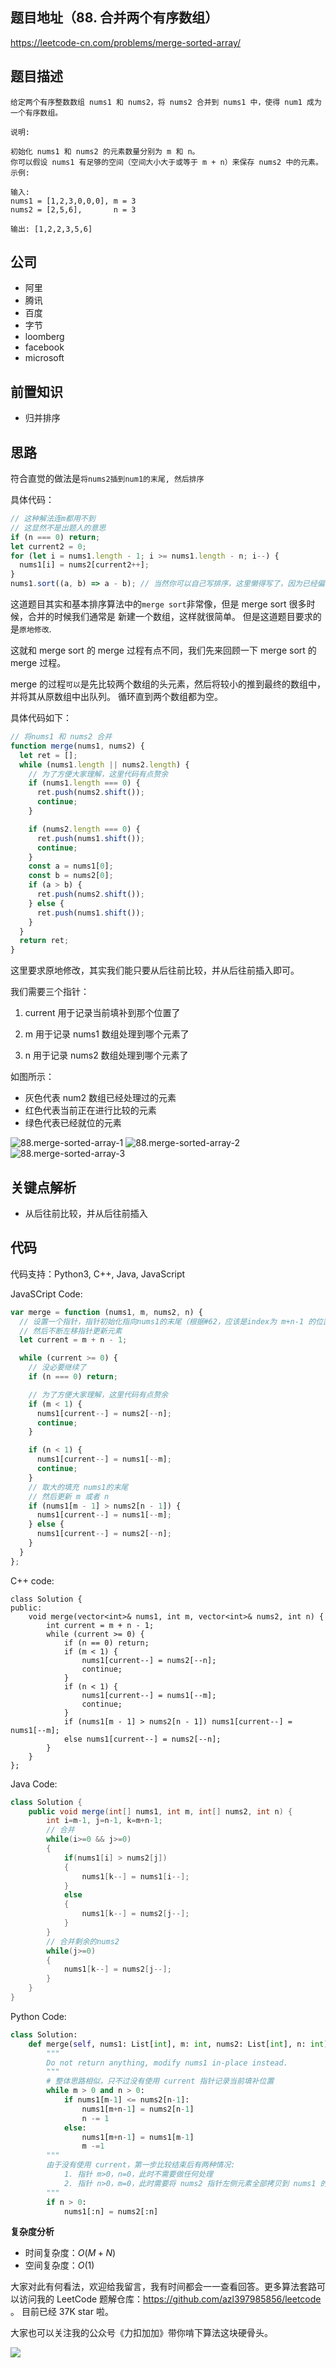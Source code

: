 ## 题目地址（88. 合并两个有序数组）

https://leetcode-cn.com/problems/merge-sorted-array/

## 题目描述

```
给定两个有序整数数组 nums1 和 nums2，将 nums2 合并到 nums1 中，使得 num1 成为一个有序数组。

说明:

初始化 nums1 和 nums2 的元素数量分别为 m 和 n。
你可以假设 nums1 有足够的空间（空间大小大于或等于 m + n）来保存 nums2 中的元素。
示例:

输入:
nums1 = [1,2,3,0,0,0], m = 3
nums2 = [2,5,6],       n = 3

输出: [1,2,2,3,5,6]
```

## 公司

- 阿里
- 腾讯
- 百度
- 字节
- loomberg
- facebook
- microsoft

## 前置知识

- 归并排序

## 思路

符合直觉的做法是`将nums2插到num1的末尾, 然后排序`

具体代码：

```js
// 这种解法连m都用不到
// 这显然不是出题人的意思
if (n === 0) return;
let current2 = 0;
for (let i = nums1.length - 1; i >= nums1.length - n; i--) {
  nums1[i] = nums2[current2++];
}
nums1.sort((a, b) => a - b); // 当然你可以自己写排序，这里懒得写了，因为已经偏离了题目本身
```

这道题目其实和基本排序算法中的`merge sort`非常像，但是 merge sort 很多时候，合并的时候我们通常是
新建一个数组，这样就很简单。 但是这道题目要求的是`原地修改`.

这就和 merge sort 的 merge 过程有点不同，我们先来回顾一下 merge sort 的 merge 过程。

merge 的过程`可以`是先比较两个数组的头元素，然后将较小的推到最终的数组中，并将其从原数组中出队列。
循环直到两个数组都为空。

具体代码如下：

```js
// 将nums1 和 nums2 合并
function merge(nums1, nums2) {
  let ret = [];
  while (nums1.length || nums2.length) {
    // 为了方便大家理解，这里代码有点赘余
    if (nums1.length === 0) {
      ret.push(nums2.shift());
      continue;
    }

    if (nums2.length === 0) {
      ret.push(nums1.shift());
      continue;
    }
    const a = nums1[0];
    const b = nums2[0];
    if (a > b) {
      ret.push(nums2.shift());
    } else {
      ret.push(nums1.shift());
    }
  }
  return ret;
}
```

这里要求原地修改，其实我们能只要从后往前比较，并从后往前插入即可。

我们需要三个指针：

1. current 用于记录当前填补到那个位置了

2. m 用于记录 nums1 数组处理到哪个元素了

3. n 用于记录 nums2 数组处理到哪个元素了

如图所示：

- 灰色代表 num2 数组已经处理过的元素
- 红色代表当前正在进行比较的元素
- 绿色代表已经就位的元素

![88.merge-sorted-array-1](https://tva1.sinaimg.cn/large/007S8ZIlly1ghludbcompj30h00n10tj.jpg)
![88.merge-sorted-array-2](https://tva1.sinaimg.cn/large/007S8ZIlly1ghludbuxg8j30dv08l0sv.jpg)
![88.merge-sorted-array-3](https://tva1.sinaimg.cn/large/007S8ZIlly1ghludcsa7oj30ca077wek.jpg)

## 关键点解析

- 从后往前比较，并从后往前插入

## 代码

代码支持：Python3, C++, Java, JavaScript

JavaSCript Code:

```js
var merge = function (nums1, m, nums2, n) {
  // 设置一个指针，指针初始化指向nums1的末尾（根据#62，应该是index为 m+n-1 的位置，因为nums1的长度有可能更长）
  // 然后不断左移指针更新元素
  let current = m + n - 1;

  while (current >= 0) {
    // 没必要继续了
    if (n === 0) return;

    // 为了方便大家理解，这里代码有点赘余
    if (m < 1) {
      nums1[current--] = nums2[--n];
      continue;
    }

    if (n < 1) {
      nums1[current--] = nums1[--m];
      continue;
    }
    // 取大的填充 nums1的末尾
    // 然后更新 m 或者 n
    if (nums1[m - 1] > nums2[n - 1]) {
      nums1[current--] = nums1[--m];
    } else {
      nums1[current--] = nums2[--n];
    }
  }
};
```

C++ code:

```
class Solution {
public:
    void merge(vector<int>& nums1, int m, vector<int>& nums2, int n) {
        int current = m + n - 1;
        while (current >= 0) {
            if (n == 0) return;
            if (m < 1) {
                nums1[current--] = nums2[--n];
                continue;
            }
            if (n < 1) {
                nums1[current--] = nums1[--m];
                continue;
            }
            if (nums1[m - 1] > nums2[n - 1]) nums1[current--] = nums1[--m];
            else nums1[current--] = nums2[--n];
        }
    }
};
```

Java Code:

```java
class Solution {
    public void merge(int[] nums1, int m, int[] nums2, int n) {
        int i=m-1, j=n-1, k=m+n-1;
        // 合并
        while(i>=0 && j>=0)
        {
            if(nums1[i] > nums2[j])
            {
                nums1[k--] = nums1[i--];
            }
            else
            {
                nums1[k--] = nums2[j--];
            }
        }
        // 合并剩余的nums2
        while(j>=0)
        {
            nums1[k--] = nums2[j--];
        }
    }
}
```

Python Code:

```python
class Solution:
    def merge(self, nums1: List[int], m: int, nums2: List[int], n: int) -> None:
        """
        Do not return anything, modify nums1 in-place instead.
        """
        # 整体思路相似，只不过没有使用 current 指针记录当前填补位置
        while m > 0 and n > 0:
            if nums1[m-1] <= nums2[n-1]:
                nums1[m+n-1] = nums2[n-1]
                n -= 1
            else:
                nums1[m+n-1] = nums1[m-1]
                m -=1
        """
        由于没有使用 current，第一步比较结束后有两种情况:
            1. 指针 m>0，n=0，此时不需要做任何处理
            2. 指针 n>0，m=0，此时需要将 nums2 指针左侧元素全部拷贝到 nums1 的前 n 位
        """
        if n > 0:
            nums1[:n] = nums2[:n]
```

**复杂度分析**

- 时间复杂度：$O(M + N)$
- 空间复杂度：$O(1)$

大家对此有何看法，欢迎给我留言，我有时间都会一一查看回答。更多算法套路可以访问我的 LeetCode 题解仓库：https://github.com/azl397985856/leetcode 。 目前已经 37K star 啦。

大家也可以关注我的公众号《力扣加加》带你啃下算法这块硬骨头。

![](https://tva1.sinaimg.cn/large/007S8ZIlly1gfcuzagjalj30p00dwabs.jpg)

